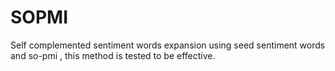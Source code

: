 # SOPMI
Self complemented sentiment words expansion using seed sentiment words and so-pmi , this method is tested to be effective.  

